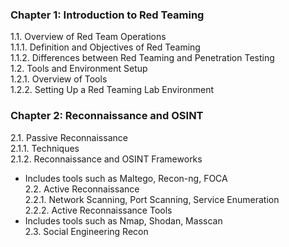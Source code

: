 ### Chapter 1: Introduction to Red Teaming
1.1. Overview of Red Team Operations  
   1.1.1. Definition and Objectives of Red Teaming  
   1.1.2. Differences between Red Teaming and Penetration Testing  
1.2. Tools and Environment Setup  
   1.2.1. Overview of Tools  
   1.2.2. Setting Up a Red Teaming Lab Environment  

### Chapter 2: Reconnaissance and OSINT
2.1. Passive Reconnaissance  
   2.1.1. Techniques  
   2.1.2. Reconnaissance and OSINT Frameworks  
   - Includes tools such as Maltego, Recon-ng, FOCA  
2.2. Active Reconnaissance  
   2.2.1. Network Scanning, Port Scanning, Service Enumeration  
   2.2.2. Active Reconnaissance Tools  
   - Includes tools such as Nmap, Shodan, Masscan  
2.3. Social Engineering Recon
